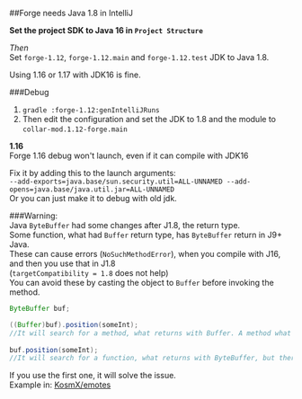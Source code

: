 ##Forge needs Java 1.8 in IntelliJ

**Set the project SDK to Java 16 in `Project Structure`**

*Then*  
Set `forge-1.12`, `forge-1.12.main` and `forge-1.12.test` JDK to Java 1.8.


Using 1.16 or 1.17 with JDK16 is fine.

###Debug

1. `gradle :forge-1.12:genIntelliJRuns`  
2. Then edit the configuration and set the JDK to 1.8 and the module to `collar-mod.1.12-forge.main`
  
**1.16**  
Forge 1.16 debug won't launch, even if it can compile with JDK16  
  
Fix it by adding this to the launch arguments:  
`--add-exports=java.base/sun.security.util=ALL-UNNAMED --add-opens=java.base/java.util.jar=ALL-UNNAMED`  
Or you can just make it to debug with old jdk.  
  
   
###Warning:    
Java `ByteBuffer` had some changes after J1.8, the return type.  
Some function, what had `Buffer` return type, has `ByteBuffer` return in J9+ Java.  
These can cause errors (`NoSuchMethodError`), when you compile with J16, and then you use that in J1.8  
(`targetCompatibility = 1.8` does not help)  
You can avoid these by casting the object to `Buffer` before invoking the method.
```java
ByteBuffer buf;

((Buffer)buf).position(someInt); 
//It will search for a method, what returns with Buffer. A method what returns with ByteBuffer will be accepted.
        
buf.position(someInt);
//It will search for a function, what returns with ByteBuffer, but there is only one, what returns with Buffer.
```
If you use the first one, it will solve the issue.  
Example in: [KosmX/emotes](https://github.com/KosmX/emotes/blob/1911036abcb30b67de4b3cc2609e6414f33d766a/emotesCommon/src/main/java/io/github/kosmx/emotes/common/network/objects/EmoteDataPacket.java#L122)